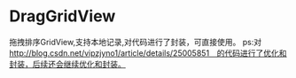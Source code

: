 # DragGridView
拖拽排序GridView,支持本地记录,对代码进行了封装，可直接使用。
ps:对 http://blog.csdn.net/vipzjyno1/article/details/25005851　的代码进行了优化和封装，后续还会继续优化和封装。

